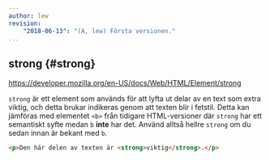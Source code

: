 ```yaml
---
author: lew
revision:
    "2018-06-13": "(A, lew) Första versionen."
...
```

strong {#strong}
---------------------------------------------------

<a href='https://developer.mozilla.org/en-US/docs/Web/HTML/Element/strong'>https://developer.mozilla.org/en-US/docs/Web/HTML/Element/strong</a>

`strong` är ett element som används för att lyfta ut delar av en text som extra viktig, och detta brukar indikeras genom att texten blir i fetstil. Detta kan jämföras med elementet `<b>` från tidigare HTML-versioner där `strong` har ett semantiskt syfte medan `b` **inte** har det. Använd alltså hellre `strong` om du sedan innan är bekant med `b`.

```html
<p>Den här delen av texten är <strong>viktig</strong>.</p>
```
